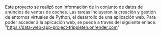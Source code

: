 Este proyecto se realizó con información de in conjunto de datos de anuncios de ventas de coches. Las tareas incluyeron la creación y gestión de entornos virtuales de Python, el desarrollo de una aplicación web. Para poder acceder a la aplicación web, se puede a través del siguiente enlace: "https://data-web-app-project-trippleten.onrender.com" 
